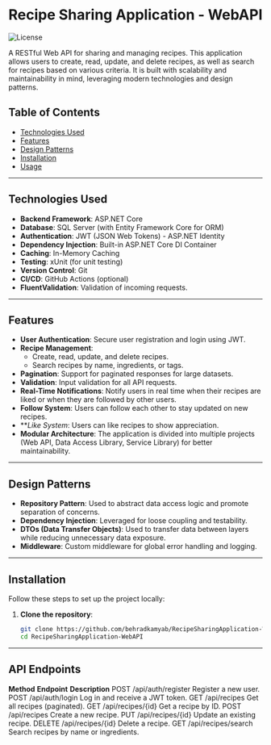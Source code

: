 ﻿# Recipe Sharing Application - WebAPI

![License](https://img.shields.io/badge/license-MIT-blue.svg)

A RESTful Web API for sharing and managing recipes. This application allows users to create, read, update, and delete recipes, as well as search for recipes based on various criteria. It is built with scalability and maintainability in mind, leveraging modern technologies and design patterns.

## Table of Contents

- [Technologies Used](#technologies-used)
- [Features](#features)
- [Design Patterns](#design-patterns)
- [Installation](#installation)
- [Usage](#usage)

---

## Technologies Used

- **Backend Framework**: ASP.NET Core
- **Database**: SQL Server (with Entity Framework Core for ORM)
- **Authentication**: JWT (JSON Web Tokens) - ASP.NET Identity
- **Dependency Injection**: Built-in ASP.NET Core DI Container
- **Caching**: In-Memory Caching
- **Testing**: xUnit (for unit testing)
- **Version Control**: Git
- **CI/CD**: GitHub Actions (optional)
- **FluentValidation**: Validation of incoming requests.

---

## Features

- **User Authentication**: Secure user registration and login using JWT.
- **Recipe Management**:
  - Create, read, update, and delete recipes.
  - Search recipes by name, ingredients, or tags.
- **Pagination**: Support for paginated responses for large datasets.
- **Validation**: Input validation for all API requests.
- **Real-Time Notifications**: Notify users in real time when their recipes are liked or when they are followed by other users.
- **Follow System**: Users can follow each other to stay updated on new recipes.
- ***Like System*: Users can like recipes to show appreciation.
- **Modular Architecture**: The application is divided into multiple projects (Web API, Data Access Library, Service Library) for better maintainability.
---

## Design Patterns

- **Repository Pattern**: Used to abstract data access logic and promote separation of concerns.
- **Dependency Injection**: Leveraged for loose coupling and testability.
- **DTOs (Data Transfer Objects)**: Used to transfer data between layers while reducing unnecessary data exposure.
- **Middleware**: Custom middleware for global error handling and logging.
---

## Installation

Follow these steps to set up the project locally:

1. **Clone the repository**:
   ```bash
   git clone https://github.com/behradkamyab/RecipeSharingApplication-WebAPI.git
   cd RecipeSharingApplication-WebAPI
---
## API Endpoints
**Method** **Endpoint**	 **Description**
POST	/api/auth/register	Register a new user.
POST	/api/auth/login	Log in and receive a JWT token.
GET	/api/recipes	Get all recipes (paginated).
GET	/api/recipes/{id}	Get a recipe by ID.
POST	/api/recipes	Create a new recipe.
PUT	/api/recipes/{id}	Update an existing recipe.
DELETE	/api/recipes/{id}	Delete a recipe.
GET	/api/recipes/search	Search recipes by name or ingredients.
